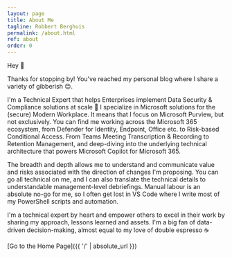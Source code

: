 ```yaml
---
layout: page
title: About Me
tagline: Robbert Berghuis
permalink: /about.html
ref: about
order: 0
---
```


Hey 👋

Thanks for stopping by! You've reached my personal blog where I share a variety of gibberish 😊. 

I'm a Technical Expert that helps Enterprises implement Data Security & Compliance solutions at scale 🧡 I specialize in Microsoft solutions for the (secure) Modern Workplace. It means that I focus on Microsoft Purview, but not exclusively. You can find me working across the Microsoft 365 ecosystem, from Defender for Identity, Endpoint, Office etc. to Risk-based Conditional Access. From Teams Meeting Transcription & Recording to Retention Management, and deep-diving into the underlying technical architecture that powers Microsoft Copilot for Microsoft 365.

The breadth and depth allows me to understand and communicate value and risks associated with the direction of changes I'm proposing. You can go all technical on me, and I can also translate the technical details to understandable management-level debriefings. Manual labour is an absolute no-go for me, so I often get lost in VS Code where I write most of my PowerShell scripts and automation.

I'm a technical expert by heart and empower others to excel in their work by sharing my approach, lessons learned and assets. I'm a big fan of data-driven decision-making, almost equal to my love of double espresso ☕

[Go to the Home Page]({{ '/' | absolute_url }})
